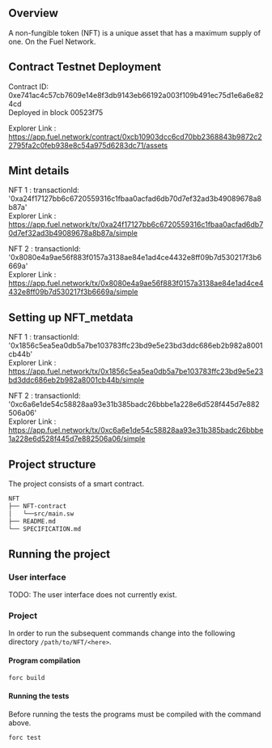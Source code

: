 ## Overview
A non-fungible token (NFT) is a unique asset that has a maximum supply of one. On the Fuel Network.

## Contract Testnet Deployment 

Contract ID: 0xe741ac4c57cb7609e14e8f3db9143eb66192a003f109b491ec75d1e6a6e824cd<br />
Deployed in block 00523f75 <br />

Explorer Link : https://app.fuel.network/contract/0xcb10903dcc6cd70bb2368843b9872c22795fa2c0feb938e8c54a975d6283dc71/assets

## Mint details 

NFT 1 : 
transactionId: '0xa24f17127bb6c6720559316c1fbaa0acfad6db70d7ef32ad3b49089678a8b87a'<br />
Explorer Link : https://app.fuel.network/tx/0xa24f17127bb6c6720559316c1fbaa0acfad6db70d7ef32ad3b49089678a8b87a/simple

NFT 2 :
transactionId: '0x8080e4a9ae56f883f0157a3138ae84e1ad4ce4432e8ff09b7d530217f3b6669a'<br />
Explorer Link : https://app.fuel.network/tx/0x8080e4a9ae56f883f0157a3138ae84e1ad4ce4432e8ff09b7d530217f3b6669a/simple


## Setting up NFT_metdata 
NFT 1 :
transactionId: '0x1856c5ea5ea0db5a7be103783ffc23bd9e5e23bd3ddc686eb2b982a8001cb44b'<br />
Explorer Link : https://app.fuel.network/tx/0x1856c5ea5ea0db5a7be103783ffc23bd9e5e23bd3ddc686eb2b982a8001cb44b/simple


NFT 2 :
transactionId: '0xc6a6e1de54c58828aa93e31b385badc26bbbe1a228e6d528f445d7e882506a06'<br />
Explorer Link : https://app.fuel.network/tx/0xc6a6e1de54c58828aa93e31b385badc26bbbe1a228e6d528f445d7e882506a06/simple

## Project structure

The project consists of a smart contract.

<!--Only show most important files e.g. script to run, build etc.-->

```sh
NFT
├── NFT-contract
│   └──src/main.sw
├── README.md
└── SPECIFICATION.md
```

## Running the project

### User interface

TODO: The user interface does not currently exist.

### Project

In order to run the subsequent commands change into the following directory `/path/to/NFT/<here>`.

#### Program compilation

```bash
forc build
```

#### Running the tests

Before running the tests the programs must be compiled with the command above.

```bash
forc test 
```

